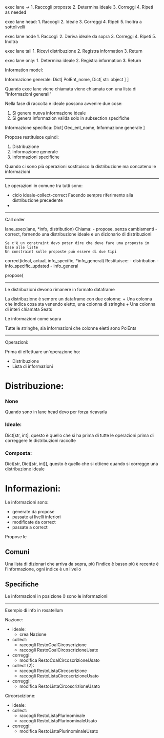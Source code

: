 exec lane ->
	1. Raccogli proposte
	2. Determina ideale
	3. Correggi
	4. Ripeti as needed

exec lane head:
	1. Raccogli
	2. Ideale
	3. Correggi
	4. Ripeti
	5. Inoltra a sottolivelli

exec lane node
	1. Raccogli
	2. Deriva ideale da sopra
	3. Correggi
	4. Ripeti
	5. Inoltra

exec lane tail
	1. Ricevi distribuzione
	2. Registra information
	3. Return

exec lane only:
	1. Determina ideale
	2. Registra information
	3. Return

Information model:

Informazione generale:
Dict[
	PolEnt_nome,
	Dict[
		str: object
		]
	]

Quando exec lane viene chiamata viene chiamata con una lista di "informazioni generali"

Nella fase di raccolta e ideale possono avvenire due cose:
1. Si genera nuova informazione ideale
2. Si genera informazion valida solo in subsection specifiche

Informazione specifica:
Dict[
	Geo_ent_nome,
	Informazione generale
	]

Propose restituisce quindi:
1. Distribuzione
2. Informazione generale
3. Informazioni specifiche

Quando ci sono più operazioni sostituisco la distribuzione ma concateno le informazioni

-------------

Le operazioni in comune tra tutti sono:

+ ciclo ideale-collect-correct
	Facendo sempre riferimento alla distribuzione precedente
+ 



---------

Call order

lane_exec(lane, *info, distribution)
	Chiama:
		- propose, senza cambiamenti
		- correct, fornendo una distribuzione ideale e un dizionario di distribuzioni

	Se c'è un constraint devo poter dire che deve fare una proposta in base alle liste
	Un constraint sulle proposte può essere di due tipi 

correct(ideal, actual, info_specific, *info_general)
	Restituisce:
		- distribution
		- info_specific_updated
		- info_general

propose(


---------

Le distribuzioni devono rimanere in formato dataframe

La distribuzione è sempre un dataframe con due colonne:
	+ Una colonna che indica cosa sta venendo eletto, una colonna di stringhe
	+ Una colonna di interi chiamata Seats

Le informazioni come sopra

Tutte le stringhe, sia informazioni che colonne eletti sono PolEnts

--------

Operazioni:

Prima di effettuare un'operazione ho:

+ Distribuzione
+ Lista di informazioni

# Distribuzione:

### None
Quando sono in lane head devo per forza ricavarla

### Ideale:
Dict[str, int], questo è quello che si ha prima di tutte le operazioni prima di correggere le 
distribuzioni raccolte

### Composta:

Dict[str, Dict[str, int]], questo è quello che si ottiene quando si corregge una distribuzione
ideale

# Informazioni:

Le informazioni sono:

+ generate da propose
+ passate ai livelli inferiori
+ modificate da correct
+ passate a correct

Propose le 





## Comuni
Una lista di dizionari che arriva da sopra, più l'indice è basso più è recente è l'informazione,
ogni indice è un livello



## Specifiche
Le informazioni in posizione 0 sono le informazioni 

--------------

Esempio di info in rosatellum

Nazione:

+ ideale:
	+ crea Nazione
+ collect:
	+ raccogli RestoCoalCircoscrizione
	+ raccogli RestoCoalCircoscrizioneUsato
+ correggi:
	+ modifica RestoCoalCircoscrizioneUsato
+ collect (2):
	+ raccogli RestoListaCircoscrizione
	+ raccogli RestoListaCircoscrizioneUsato
+ correggi:
	+ modifica RestoListaCircoscrizioneUsato


Circorscizione:

+ ideale:
+ collect:
	+ raccogli RestoListaPlurinominale 
	+ raccogli RestoListaPlurinominaleUsato
+ correggi:
	+ modifica RestoListaPlurinominaleUsato


